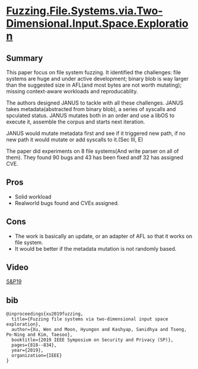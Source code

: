 # [Fuzzing.File.Systems.via.Two-Dimensional.Input.Space.Exploration](https://taesoo.kim/pubs/2019/xu:janus.pdf)

## Summary

This paper focus on file system fuzzing. 
It identified the challenges: file systems are huge and under active development; binary blob is way larger than the suggested size in AFL(and most bytes are not worth mutating); missing context-aware workloads and reproducablity.

The authors designed JANUS to tackle with all these challenges.
JANUS takes metadata(abstracted from binary blob), a series of syscalls and spculated status.
JANUS mutates both in an order and use a libOS to execute it, assemble the corpus and starts next iteration.

JANUS would mutate metadata first and see if it triggered new path, if no new path it would mutate or add syscalls to it.(Sec III, E)

The paper did experiments on 8 file systems(And write parser on all of them). They found 90 bugs and 43 has been fixed andf 32 has assigned CVE.

## Pros

- Solid workload
- Realworld bugs found and CVEs assigned.

## Cons

- The work is basically an update, or an adapter of AFL so that it works on file system.
- It would be better if the metadata mutation is not randomly based.

## Video

[S&P19](https://www.youtube.com/watch?v=UbzZDjk2lsI)

## bib
```
@inproceedings{xu2019fuzzing,
  title={Fuzzing file systems via two-dimensional input space exploration},
  author={Xu, Wen and Moon, Hyungon and Kashyap, Sanidhya and Tseng, Po-Ning and Kim, Taesoo},
  booktitle={2019 IEEE Symposium on Security and Privacy (SP)},
  pages={818--834},
  year={2019},
  organization={IEEE}
}
```